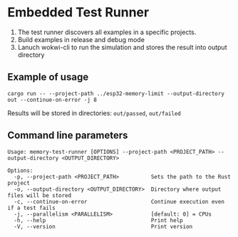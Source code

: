# Embedded Test Runner

1. The test runner discovers all examples in a specific projects.
2. Build examples in release and debug mode
3. Lanuch wokwi-cli to run the simulation and stores the result into output directory

## Example of usage

```
cargo run -- --project-path ../esp32-memory-limit --output-directory out --continue-on-error -j 8
```

Results will be stored in directories: `out/passed`, `out/failed`

## Command line parameters

```
Usage: memory-test-runner [OPTIONS] --project-path <PROJECT_PATH> --output-directory <OUTPUT_DIRECTORY>

Options:
  -p, --project-path <PROJECT_PATH>          Sets the path to the Rust project
  -o, --output-directory <OUTPUT_DIRECTORY>  Directory where output files will be stored
  -c, --continue-on-error                    Continue execution even if a test fails
  -j, --parallelism <PARALLELISM>            [default: 0] = CPUs
  -h, --help                                 Print help
  -V, --version                              Print version
```